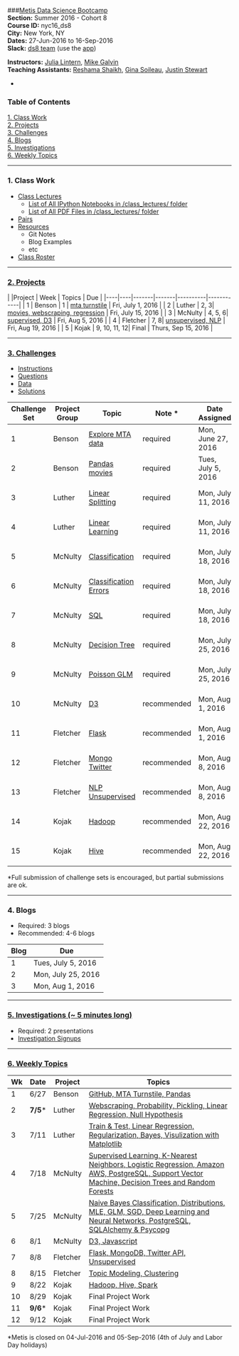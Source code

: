 ###[Metis Data Science Bootcamp](http://www.thisismetis.com/data-science)  
**Section:**   Summer 2016 - Cohort 8  
**Course ID:** nyc16_ds8  
**City:**      New York, NY  
**Dates:**     27-Jun-2016 to 16-Sep-2016  
**Slack:**     [ds8 team](https://summer-nyc16-metis.slack.com/) (use the [app](https://slack.com/downloads))  

**Instructors:**  [Julia Lintern](https://www.linkedin.com/in/julia-lintern-a5141384), [Mike Galvin](https://www.linkedin.com/in/mikejgalvin)  
**Teaching Assistants:**  [Reshama Shaikh](https://www.linkedin.com/in/reshamas), [Gina Soileau](https://www.linkedin.com/in/gfsoileau), [Justin Stewart](https://www.linkedin.com/in/jstnstwrt)

-

### Table of Contents
[1. Class Work](#section-a)  
[2. Projects](#section-b)  
[3. Challenges](#section-c)  
[4. Blogs](#section-d)  
[5. Investigations](#section-e)  
[6. Weekly Topics](#section-f)  

---

### <a name="section-a"></a>1. Class Work

* [Class Lectures](/class_lectures/)
   * [List of All IPython Notebooks in /class_lectures/ folder](links/links_ipynb.md)  
   * [List of All PDF Files in /class_lectures/ folder](links/links_pdf.md)
* [Pairs](/pair_programming/student_pairs.md)
* [Resources](resources/)
  * Git Notes
  * Blog Examples
  * etc
* [Class Roster]( )

---

### <a name="section-b"></a>[2. Projects](/projects)

|    |Project | Week | Topics                 |  Due |
|----|----|-------|-------|----------|------------|
| 1  | Benson  | 1 | [mta turnstile](/projects/01-benson/README.md) | Fri, July 1, 2016  |
| 2  | Luther  | 2, 3|  [movies, webscraping, regression](/projects/02-luther/README.md)  | Fri, July 15, 2016 |
| 3  | McNulty | 4, 5, 6|  [supervised, D3](/projects/03-mcnulty/README.md)        | Fri, Aug 5, 2016 |
| 4  | Fletcher | 7, 8|  [unsupervised, NLP](/projects/04-fletcher/README.md) | Fri, Aug 19, 2016  |
| 5  | Kojak | 9, 10, 11, 12| Final | Thurs, Sep 15, 2016 |

---

### <a name="section-c"></a>[3. Challenges](/challenges)
 
* [Instructions](/challenges/README.md)
* [Questions](/challenges/challenges_questions)
* [Data](challenges/challenges_data)
* [Solutions](challenges/challenges_solutions)

| Challenge Set  | Project Group | Topic                 | Note * | Date Assigned   | Date Due      |
|----------------|---------------|-----------------------|---------------|------------|-------------|
| 1              | Benson        | [Explore MTA data](/challenges/01-benson)      | required     | Mon, June 27, 2016 | Mon, July 11  |
| 2              | Benson        | [Pandas movies](/challenges/02-luther1)                | required    |Tues, July 5, 2016  |  Mon, July 18   |
| 3              | Luther        | [Linear Splitting](/challenges/03-linear_splitting)      | required    | Mon, July 11, 2016 | Mon, July 25   |
| 4              | Luther        | [Linear Learning](/challenges/04-linear_learning)       | required    | Mon, July 11, 2016  |  Mon, July 25    |
| 5              | McNulty       | [Classification](/challenges/05-classification)        | required    | Mon, July 18, 2016 |   Mon, Aug 1  |
| 6              | McNulty       | [Classification Errors](/challenges/06-classification_errors) | required    | Mon, July 18, 2016 |     Mon, Aug 1 |
| 7              | McNulty       | [SQL](/challenges/07-sql)                   | required    | Mon, July 18, 2016 | Mon, Aug 1|
| 8              | McNulty       | [Decision Tree](/challenges/08-decision_tree)         |  required    | Mon, July 25, 2016  | Mon, Aug 8  |
| 9              | McNulty  | [Poisson GLM](/challenges/09-poisson_glm)           | required     | Mon, July 25, 2016 |  Mon, Aug 8    |
| 10             | McNulty  | [D3](/challenges/10-d3)                    | recommended    | Mon, Aug 1, 2016 | Mon, Aug 15  |
| 11             | Fletcher | [Flask](/challenges/11-flask)                 | recommended    | Mon, Aug 1, 2016  | Mon, Aug 15  |
| 12             | Fletcher | [Mongo Twitter](/challenges/12-mongo_twitter)         | recommended    | Mon, Aug 8, 2016 | Mon, Aug 22 |
| 13             | Fletcher | [NLP Unsupervised](/challenges/13-nlp_unsupervised)      | recommended    | Mon, Aug 8, 2016 | Mon, Aug 22  |
| 14             | Kojak    | [Hadoop](/challenges/14-hadoop)                | recommended    | Mon, Aug 22, 2016 | Tues, Sep 5 |
| 15             | Kojak    | [Hive](/challenges/15-hive)                  | recommended    | Mon, Aug 22, 2016 | Tues, Sep 5 |

*Full submission of challenge sets is encouraged, but partial submissions are ok. 

---

### <a name="section-d"></a>4. Blogs
 
* Required:  3 blogs
* Recommended:  4-6 blogs

| Blog | Due |  
|------|-------|
| 1    |  Tues, July 5, 2016     |   
| 2    |  Mon, July 25, 2016     |  
| 3    |  Mon, Aug 1, 2016     |

---

### <a name="section-e"></a>[5. Investigations (~ 5 minutes long)](/investigations)

* Required:  2 presentations
* [Investigation Signups]()

---

### <a name="section-f"></a>[6. Weekly Topics](/class_lectures/)

| Wk | Date  | Project | Topics                 |  
|----|-------|---------|-------------------------|
| 1  | 6/27 | Benson | [GitHub, MTA Turnstile, Pandas](/class_lectures/week01-benson/) |   
| 2  | **7/5*** | Luther | [Webscraping, Probability, Pickling, Linear Regression, Null Hypothesis](/class_lectures/week02-luther1/)  |  
| 3 |  7/11 | Luther  | [Train & Test, Linear Regression, Regularization, Bayes, Visulization with Matplotlib](/class_lectures/week03-luther2/)        |   
| 4 | 7/18 | McNulty  | [Supervised Learning, K-Nearest Neighbors, Logistic Regression, Amazon AWS, PostgreSQL, Support Vector Machine, Decision Trees and Random Forests](/class_lectures/week04-mcnulty1/) |    
| 5 | 7/25 | McNulty   | [Naive Bayes Classification, Distributions, MLE, GLM, SGD, Deep Learning and Neural Networks, PostgreSQL, SQLAlchemy & Psycopg](/class_lectures/week05-mcnulty2/) |  
| 6  | 8/1 | McNulty | [D3, Javascript](/class_lectures/week06-mcnulty3/)      |      |  
| 7  | 8/8 | Fletcher     | [Flask, MongoDB, Twitter API, Unsupervised](/class_lectures/week07-fletcher1/) |  
| 8  | 8/15 | Fletcher     | [Topic Modeling, Clustering](/class_lectures/week08-fletcher2/)      |  
| 9  | 8/22 | Kojak |  [Hadoop, Hive, Spark](/class_lectures/week09-kojak1/) |     
| 10 | 8/29     | Kojak | Final Project Work        |  
| 11 | **9/6***    | Kojak | Final Project Work |    
| 12 | 9/12    | Kojak | Final Project Work |  

*Metis is closed on 04-Jul-2016 and 05-Sep-2016 (4th of July and Labor Day holidays)
